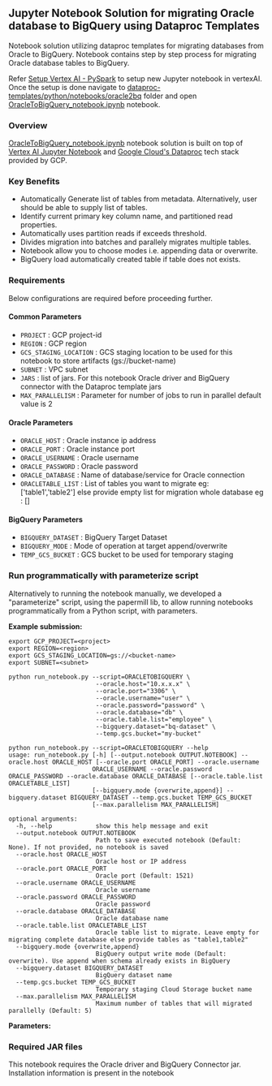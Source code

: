 ## Jupyter Notebook Solution for migrating Oracle database to BigQuery using Dataproc Templates

Notebook solution utilizing dataproc templates for migrating databases from Oracle to BigQuery. Notebook contains step by step process for migrating Oracle database tables to BigQuery.

Refer [Setup Vertex AI - PySpark](./../generic_notebook/README.md) to setup new Jupyter notebook in vertexAI. Once the setup is done navigate to
[dataproc-templates/python/notebooks/oracle2bq](.) folder and open [OracleToBigQuery_notebook.ipynb](./OracleToBigQuery_notebook.ipynb) notebook.

### Overview

[OracleToBigQuery_notebook.ipynb](./OracleToBigQuery_notebook.ipynb) notebook solution is built on top of [Vertex AI Jupyter Notebook](https://cloud.google.com/vertex-ai/docs/tutorials/jupyter-notebooks) and [Google Cloud's Dataproc](https://cloud.google.com/dataproc/) tech stack provided by GCP.

### Key Benefits

* Automatically Generate list of tables from metadata. Alternatively, user should be able to supply list of tables.
* Identify current primary key column name, and partitioned read properties.
* Automatically uses partition reads if exceeds threshold.
* Divides migration into batches and parallely migrates multiple tables.
* Notebook allow you to choose modes i.e. appending data or overwrite.
* BigQuery load automatically created table if table does not exists.

### Requirements

Below configurations are required before proceeding further.

#### Common Parameters

* `PROJECT` : GCP project-id
* `REGION` : GCP region
* `GCS_STAGING_LOCATION` : GCS staging location to be used for this notebook to store artifacts (gs://bucket-name)
* `SUBNET` : VPC subnet
* `JARS` : list of jars. For this notebook Oracle driver and BigQuery connector with the Dataproc template jars
* `MAX_PARALLELISM` : Parameter for number of jobs to run in parallel default value is 2

#### Oracle Parameters

* `ORACLE_HOST` : Oracle instance ip address
* `ORACLE_PORT` : Oracle instance port
* `ORACLE_USERNAME` : Oracle username
* `ORACLE_PASSWORD` : Oracle password
* `ORACLE_DATABASE` : Name of database/service for Oracle connection
* `ORACLETABLE_LIST` : List of tables you want to migrate eg: ['table1','table2'] else provide empty list for migration whole database eg : []

#### BigQuery Parameters

* `BIGQUERY_DATASET` : BigQuery Target Dataset
* `BIGQUERY_MODE` : Mode of operation at target append/overwrite
* `TEMP_GCS_BUCKET` : GCS bucket to be used for temporary staging

### Run programmatically with parameterize script

Alternatively to running the notebook manually, we developed a "parameterize" script, using the papermill lib, to allow running notebooks programmatically from a Python script, with parameters.

**Example submission:**

```shell
export GCP_PROJECT=<project>
export REGION=<region>
export GCS_STAGING_LOCATION=gs://<bucket-name>
export SUBNET=<subnet>

python run_notebook.py --script=ORACLETOBIGQUERY \
                        --oracle.host="10.x.x.x" \
                        --oracle.port="3306" \
                        --oracle.username="user" \
                        --oracle.password="password" \
                        --oracle.database="db" \
                        --oracle.table.list="employee" \
                        --bigquery.dataset="bq-dataset" \
                        --temp.gcs.bucket="my-bucket"
```

```
python run_notebook.py --script=ORACLETOBIGQUERY --help
usage: run_notebook.py [-h] [--output.notebook OUTPUT.NOTEBOOK] --oracle.host ORACLE_HOST [--oracle.port ORACLE_PORT] --oracle.username
                       ORACLE_USERNAME --oracle.password ORACLE_PASSWORD --oracle.database ORACLE_DATABASE [--oracle.table.list ORACLETABLE_LIST]
                       [--bigquery.mode {overwrite,append}] --bigquery.dataset BIGQUERY_DATASET --temp.gcs.bucket TEMP_GCS_BUCKET
                       [--max.parallelism MAX_PARALLELISM]

optional arguments:
  -h, --help            show this help message and exit
  --output.notebook OUTPUT.NOTEBOOK
                        Path to save executed notebook (Default: None). If not provided, no notebook is saved
  --oracle.host ORACLE_HOST
                        Oracle host or IP address
  --oracle.port ORACLE_PORT
                        Oracle port (Default: 1521)
  --oracle.username ORACLE_USERNAME
                        Oracle username
  --oracle.password ORACLE_PASSWORD
                        Oracle password
  --oracle.database ORACLE_DATABASE
                        Oracle database name
  --oracle.table.list ORACLETABLE_LIST
                        Oracle table list to migrate. Leave empty for migrating complete database else provide tables as "table1,table2"
  --bigquery.mode {overwrite,append}
                        BigQuery output write mode (Default: overwrite). Use append when schema already exists in BigQuery
  --bigquery.dataset BIGQUERY_DATASET
                        BigQuery dataset name
  --temp.gcs.bucket TEMP_GCS_BUCKET
                        Temporary staging Cloud Storage bucket name
  --max.parallelism MAX_PARALLELISM
                        Maximum number of tables that will migrated parallelly (Default: 5)
```

**Parameters:**

### Required JAR files

This notebook requires the Oracle driver and BigQuery Connector jar. Installation information is present in the notebook
